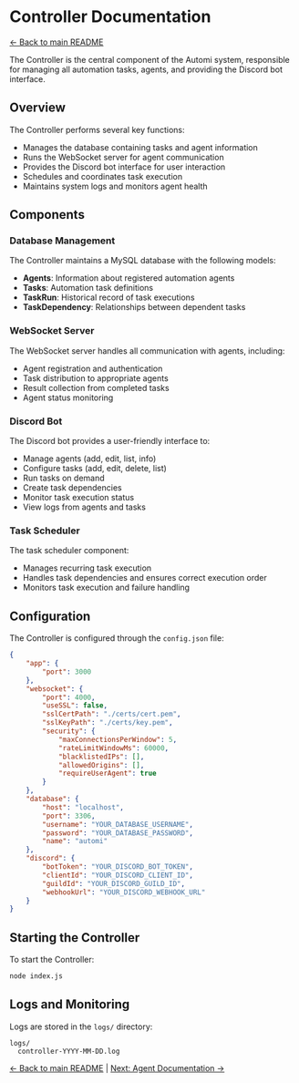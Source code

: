 # Controller Documentation

[← Back to main README](../README.md#-documentation)

The Controller is the central component of the Automi system, responsible for managing all automation tasks, agents, and providing the Discord bot interface.

## Overview

The Controller performs several key functions:
- Manages the database containing tasks and agent information
- Runs the WebSocket server for agent communication
- Provides the Discord bot interface for user interaction
- Schedules and coordinates task execution
- Maintains system logs and monitors agent health

## Components

### Database Management

The Controller maintains a MySQL database with the following models:
- **Agents**: Information about registered automation agents
- **Tasks**: Automation task definitions
- **TaskRun**: Historical record of task executions
- **TaskDependency**: Relationships between dependent tasks

### WebSocket Server

The WebSocket server handles all communication with agents, including:
- Agent registration and authentication
- Task distribution to appropriate agents
- Result collection from completed tasks
- Agent status monitoring

### Discord Bot

The Discord bot provides a user-friendly interface to:
- Manage agents (add, edit, list, info)
- Configure tasks (add, edit, delete, list)
- Run tasks on demand
- Create task dependencies
- Monitor task execution status
- View logs from agents and tasks

### Task Scheduler

The task scheduler component:
- Manages recurring task execution
- Handles task dependencies and ensures correct execution order
- Monitors task execution and failure handling

## Configuration

The Controller is configured through the `config.json` file:

```json
{
    "app": {
        "port": 3000
    },
    "websocket": {
        "port": 4000,
        "useSSL": false,
        "sslCertPath": "./certs/cert.pem",
        "sslKeyPath": "./certs/key.pem",
        "security": {
            "maxConnectionsPerWindow": 5,
            "rateLimitWindowMs": 60000,
            "blacklistedIPs": [],
            "allowedOrigins": [],
            "requireUserAgent": true
        }
    },
    "database": {
        "host": "localhost",
        "port": 3306,
        "username": "YOUR_DATABASE_USERNAME",
        "password": "YOUR_DATABASE_PASSWORD",
        "name": "automi"
    },
    "discord": {
        "botToken": "YOUR_DISCORD_BOT_TOKEN",
        "clientId": "YOUR_DISCORD_CLIENT_ID",
        "guildId": "YOUR_DISCORD_GUILD_ID",
        "webhookUrl": "YOUR_DISCORD_WEBHOOK_URL"
    }
}
```

## Starting the Controller

To start the Controller:

```bash
node index.js
```

## Logs and Monitoring

Logs are stored in the `logs/` directory:

```
logs/
  controller-YYYY-MM-DD.log
```

[← Back to main README](../README.md#-documentation) | [Next: Agent Documentation →](AGENTS.md)